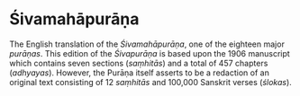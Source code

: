 # Śivamahāpurāṇa

The English translation of the _Śivamahāpurāṇa_, one of the eighteen major
_purāṇas_. This edition of the _Śivapurāṇa_ is based upon the 1906 manuscript
which contains seven sections (_saṃhitās_) and a total of 457 chapters
(_adhyayas_). However, the Purāṇa itself asserts to be a redaction of
an original text consisting of 12 _saṃhitās_ and 100,000 Sanskrit verses
(_ślokas_).
